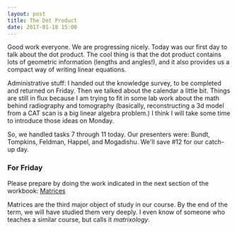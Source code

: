 ```yaml
---
layout: post
title: The Dot Product
date: 2017-01-18 15:00
---
```


Good work everyone. We are progressing nicely. Today was our first day to talk
about the dot product. The cool thing is that the dot product contains lots
of geometric information (lengths and angles!), and it also provides us
a compact way of writing linear equations.

Administrative stuff: I handed out the knowledge survey, to be completed and
returned on Friday. Then we talked about the calendar a little bit. Things are
still in flux because I am trying to fit in some lab work about the math
behind radiography and tomography (basically, reconstructing a 3d model from a
CAT scan is a big linear algebra problem.) I think I will take some time to
introduce those ideas on Monday.

So, we handled tasks 7 through 11 today. Our presenters were: Bundt, Tompkins,
Feldman, Happel, and Mogadishu. We'll save \#12 for our catch-up day.

### For Friday

Please prepare by doing the work indicated in the next section of the
workbook: [Matrices](http://theronhitchman.github.io/linear-algebra/course-materials/workbook/matrices.html)

Matrices are the third major object of study in our course. By the end of the
term, we will have studied them very deeply. I even know of someone who teaches
a similar course, but calls it _matrixology_.
